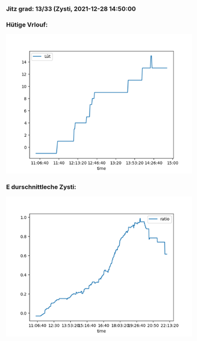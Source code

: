### Jitz grad: 13/33 (Zysti, 2021-12-28 14:50:00

### Hütige Vrlouf:
![Graph](Today.png)

### E durschnittleche Zysti:
![Graph](Zysti.png)